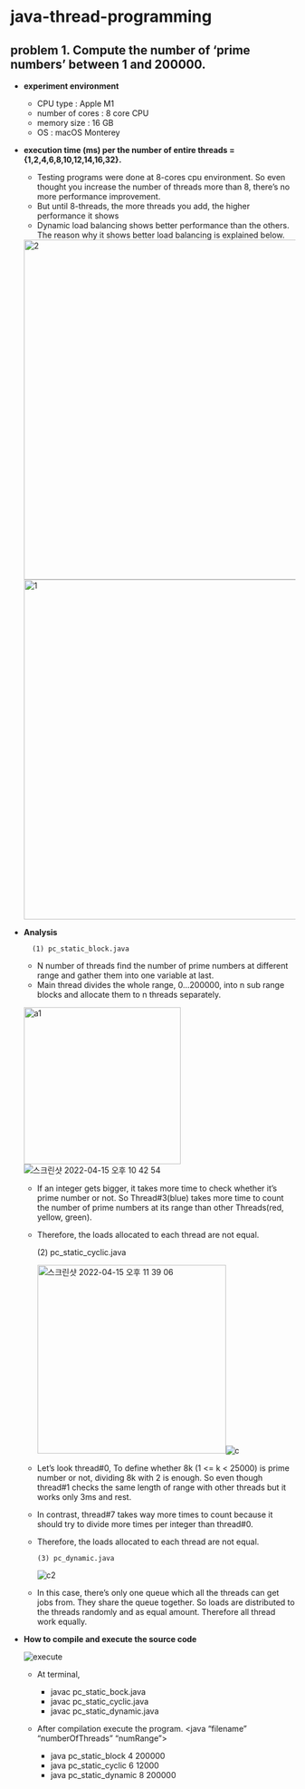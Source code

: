 # java-thread-programming

## problem 1. Compute the number of ‘prime numbers’ between 1 and 200000.
* **experiment environment**
    * CPU type : Apple M1
    * number of cores : 8 core CPU
    * memory size : 16 GB
    * OS : macOS Monterey

* **execution time (ms) per the number of entire threads = {1,2,4,6,8,10,12,14,16,32}.**

     * Testing programs were done at 8-cores cpu environment. So even thought you increase the number of threads more than 8, there’s no more performance improvement.
     * But until 8-threads, the more threads you add, the higher performance it shows
     * Dynamic load balancing shows better performance than the others. The reason why it shows better load balancing is explained below.
   <img width="600" alt="2" src="https://user-images.githubusercontent.com/76895949/163588071-794b2141-28be-4c69-b6cf-5924b00f138a.png">
   <img width="600" alt="1" src="https://user-images.githubusercontent.com/76895949/163588088-cf076a57-4da1-45c0-b171-1b18c346a8ad.png">
  
* **Analysis**

        (1) pc_static_block.java
  * N number of threads find the number of prime numbers at different range and gather them into one variable at last.
  * Main thread divides the whole range, 0…200000, into n sub range blocks and allocate them to n threads separately.

   <img width="277" alt="a1" src="https://user-images.githubusercontent.com/76895949/163588410-f24951c6-0095-4974-99e0-a39a6ed8693d.png">![스크린샷 2022-04-15 오후 10 42 54](https://user-images.githubusercontent.com/76895949/163588424-11862627-50ea-43d4-a7e1-6decd0b7dec4.png)

  * If an integer gets bigger, it takes more time to check whether it’s prime number or not. So Thread#3(blue) takes more time to count the number of prime numbers at its range than other Threads(red, yellow, green).
  * Therefore, the loads allocated to each thread are not equal.


       (2) pc_static_cyclic.java

    <img width="333" alt="스크린샷 2022-04-15 오후 11 39 06" src="https://user-images.githubusercontent.com/76895949/163589902-6e5a2014-bb2d-4028-964e-25b35b8ce1b2.png">![c](https://user-images.githubusercontent.com/76895949/163589523-d41d5dad-9bfd-464f-bf47-f6c53b026c64.png)

   * Let’s look thread#0, To define whether 8k (1 <= k < 25000) is prime number or not, dividing 8k with 2 is enough. So even though thread#1 checks the same length of range with other threads but it works only 3ms and rest.
   * In contrast, thread#7 takes way more times to count because it should try to divide more times per integer than thread#0.
   * Therefore, the loads allocated to each thread are not equal.

         (3) pc_dynamic.java

      ![c2](https://user-images.githubusercontent.com/76895949/163589535-f82fcf5f-ed8d-4bbf-8dd1-da8f442d1192.png)

   * In this case, there’s only one queue which all the threads can get jobs from. They share the queue together. So loads are distributed to the threads randomly and as equal amount. Therefore all thread work equally. 




* **How to compile and execute the source code**

   ![execute](https://user-images.githubusercontent.com/76895949/163590219-82b45907-df24-4cf1-817a-64583bafbfe0.png)

   * At terminal,
      - javac pc_static_bock.java
      - javac pc_static_cyclic.java
      - javac pc_static_dynamic.java

   * After compilation execute the program. <java “filename” “numberOfThreads” “numRange”>
      - java pc_static_block 4 200000
      - java pc_static_cyclic 6 12000
      - java pc_static_dynamic 8 200000
